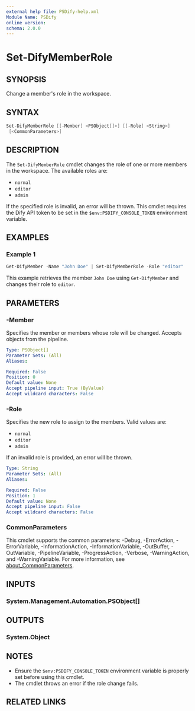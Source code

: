 ```yaml
---
external help file: PSDify-help.xml
Module Name: PSDify
online version:
schema: 2.0.0
---
```


# Set-DifyMemberRole

## SYNOPSIS

Change a member's role in the workspace.

## SYNTAX

```powershell
Set-DifyMemberRole [[-Member] <PSObject[]>] [[-Role] <String>]
 [<CommonParameters>]
```

## DESCRIPTION

The `Set-DifyMemberRole` cmdlet changes the role of one or more members in the workspace. The available roles are:

- `normal`
- `editor`
- `admin`

If the specified role is invalid, an error will be thrown. This cmdlet requires the Dify API token to be set in the `$env:PSDIFY_CONSOLE_TOKEN` environment variable.

## EXAMPLES

### Example 1

```powershell
Get-DifyMember -Name "John Doe" | Set-DifyMemberRole -Role "editor"
```

This example retrieves the member `John Doe` using `Get-DifyMember` and changes their role to `editor`.

## PARAMETERS

### -Member

Specifies the member or members whose role will be changed. Accepts objects from the pipeline.

```yaml
Type: PSObject[]
Parameter Sets: (All)
Aliases:

Required: False
Position: 0
Default value: None
Accept pipeline input: True (ByValue)
Accept wildcard characters: False
```

### -Role

Specifies the new role to assign to the members. Valid values are:

- `normal`
- `editor`
- `admin`

If an invalid role is provided, an error will be thrown.

```yaml
Type: String
Parameter Sets: (All)
Aliases:

Required: False
Position: 1
Default value: None
Accept pipeline input: False
Accept wildcard characters: False
```

### CommonParameters

This cmdlet supports the common parameters: -Debug, -ErrorAction, -ErrorVariable, -InformationAction, -InformationVariable, -OutBuffer, -OutVariable, -PipelineVariable, -ProgressAction, -Verbose, -WarningAction, and -WarningVariable. For more information, see [about_CommonParameters](http://go.microsoft.com/fwlink/?LinkID=113216).

## INPUTS

### System.Management.Automation.PSObject[]

## OUTPUTS

### System.Object

## NOTES

- Ensure the `$env:PSDIFY_CONSOLE_TOKEN` environment variable is properly set before using this cmdlet.
- The cmdlet throws an error if the role change fails.

## RELATED LINKS
